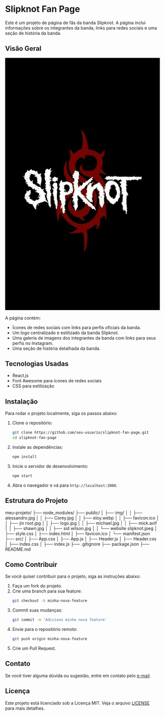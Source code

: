 # Slipknot Fan Page

Este é um projeto de página de fãs da banda Slipknot. A página inclui informações sobre os integrantes da banda, links para redes sociais e uma seção de história da banda.

## Visão Geral

![Slipknot Logo](public/img/logo.jpg)

A página contém:

- Ícones de redes sociais com links para perfis oficiais da banda.
- Um logo centralizado e estilizado da banda Slipknot.
- Uma galeria de imagens dos integrantes da banda com links para seus perfis no Instagram.
- Uma seção de história detalhada da banda.

## Tecnologias Usadas

- React.js
- Font Awesome para ícones de redes sociais
- CSS para estilização

## Instalação

Para rodar o projeto localmente, siga os passos abaixo:

1. Clone o repositório:
    ```bash
    git clone https://github.com/seu-usuario/slipknot-fan-page.git
    cd slipknot-fan-page
    ```

2. Instale as dependências:
    ```bash
    npm install
    ```

3. Inicie o servidor de desenvolvimento:
    ```bash
    npm start
    ```

4. Abra o navegador e vá para `http://localhost:3000`.

## Estrutura do Projeto

meu-projeto/
├── node_modules/
├── public/
│ ├── img/
│ │ ├── alessandro.jpg
│ │ ├── Corey.jpg
│ │ ├── eloy.webp
│ │ ├── favicon.ico
│ │ ├── jin root.jpg
│ │ ├── logo.jpg
│ │ ├── michael.jpg
│ │ ├── mick.avif
│ │ ├── shawn.jpg
│ │ ├── sid wilson.jpg
│ │ └── website slipknot.jpeg
│ ├── style.css
│ ├── index.html
│ ├── favicon.ico
│ └── manifest.json
├── src/
│ ├── App.css
│ ├── App.js
│ ├── Header.js
│ ├── Header.css
│ ├── index.css
│ ├── index.js
├── .gitignore
├── package.json
├── README.md



## Como Contribuir

Se você quiser contribuir para o projeto, siga as instruções abaixo:

1. Faça um fork do projeto.
2. Crie uma branch para sua feature:
    ```bash
    git checkout -b minha-nova-feature
    ```
3. Commit suas mudanças:
    ```bash
    git commit -m 'Adiciona minha nova feature'
    ```
4. Envie para o repositório remoto:
    ```bash
    git push origin minha-nova-feature
    ```
5. Crie um Pull Request.

## Contato

Se você tiver alguma dúvida ou sugestão, entre em contato pelo [e-mail](brunnavillanova@gmail.com).

## Licença

Este projeto está licenciado sob a Licença MIT. Veja o arquivo [LICENSE](LICENSE) para mais detalhes.